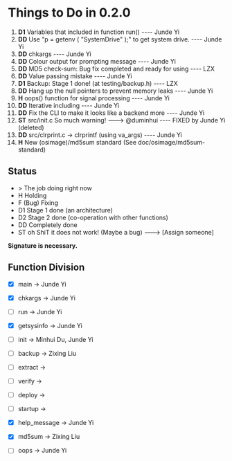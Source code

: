 # Things to Do in 0.2.0
1.  **D1** Variables that included in function run() ---- Junde Yi
2.  **DD** Use "p = getenv ( "SystemDrive" );" to get system drive. ---- Junde Yi
3.  **DD** chkargs ---- Junde Yi
4.  **DD** Colour output for prompting message ---- Junde Yi
5.  **DD** MD5 check-sum: Bug fix completed and ready for using ---- LZX
6.  **DD** Value passing mistake ---- Junde Yi
7.  **D1** Backup: Stage 1 done! (at testing/backup.h) ---- LZX
8.  **DD** Hang up the null pointers to prevent memory leaks ---- Junde Yi
9.  **H**  oops() function for signal processing ---- Junde Yi
10. **DD** Iterative including ---- Junde Yi
11. **DD** Fix the CLI to make it looks like a backend more ---- Junde Yi
12. **ST** src/init.c So much warning! ---> @duminhui ---- FIXED by Junde Yi (deleted)
13. **DD** src/clrprint.c -> clrprintf (using va_args) ---- Junde Yi
14. **H**  New (osimage)/md5sum standard (See doc/osimage/md5sum-standard)


## Status
* \>     The job doing right now
* H     Holding
* F     (Bug) Fixing
* D1    Stage 1 done (an architecture)
* D2    Stage 2 done (co-operation with other functions)
* DD    Completely done
* ST    oh ShiT it does not work! (Maybe a bug) ---> [Assign someone]

**Signature is necessary.**

## Function Division
  - [X] main                -> Junde Yi
  - [X] chkargs             -> Junde Yi
  - [ ] run                 -> Junde Yi
  - [X] getsysinfo          -> Junde Yi
  - [ ] init                -> Minhui Du, Junde Yi
  - [ ] backup              -> Zixing Liu
  - [ ] extract             -> 
  - [ ] verify              -> 
  - [ ] deploy              -> 
  - [ ] startup             -> 
  - [X] help_message        -> Junde Yi
  - [X] md5sum              -> Zixing Liu
  - [ ] oops                -> Junde Yi


